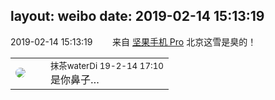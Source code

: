 layout: weibo
date: 2019-02-14 15:13:19
---
<meta name="referrer" content="no-referrer" />

2019-02-14 15:13:19  &nbsp;&nbsp;&nbsp;&nbsp;&nbsp;&nbsp; 来自 <a href="http://app.weibo.com/t/feed/Z4AgP" rel="nofollow">坚果手机 Pro</a>
北京这雪是臭的！  ​​​

<table style="width: 100%;">
  <tr>
    <td style="width: 40px;"><img style="border-radius:50%" src="https://tva4.sinaimg.cn/crop.7.0.735.735.50/69913cd7jw8f7htri4j2qj20ku0kfmxx.jpg?KID=imgbed,tva&Expires=1624464791&ssig=Ee83SXH%2FPr"></td>
    <td colspan="2"><small>抹茶waterDi 19-2-14 17:10</small><br/>是你鼻子…</td>
  </tr>
</table>
